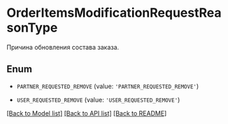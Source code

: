 # OrderItemsModificationRequestReasonType

Причина обновления состава заказа.

## Enum

* `PARTNER_REQUESTED_REMOVE` (value: `'PARTNER_REQUESTED_REMOVE'`)

* `USER_REQUESTED_REMOVE` (value: `'USER_REQUESTED_REMOVE'`)

[[Back to Model list]](../README.md#documentation-for-models) [[Back to API list]](../README.md#documentation-for-api-endpoints) [[Back to README]](../README.md)


